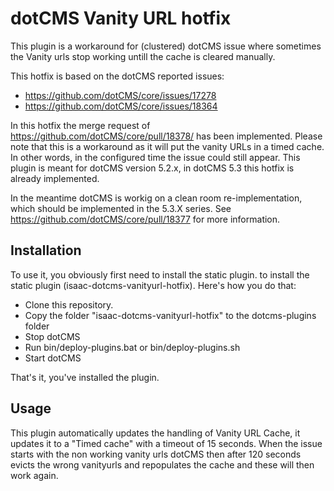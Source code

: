 # dotCMS Vanity URL hotfix

This plugin is a workaround for (clustered) dotCMS issue where sometimes the Vanity urls stop working untill the cache is cleared manually.

This hotfix is based on the dotCMS reported issues:
- https://github.com/dotCMS/core/issues/17278
- https://github.com/dotCMS/core/issues/18364

In this hotfix the merge request of https://github.com/dotCMS/core/pull/18378/ has been implemented. Please note that this is a workaround as it will put the vanity URLs in a timed cache. In other words, in the configured time the issue could still appear. This plugin is meant for dotCMS version 5.2.x, in dotCMS 5.3 this hotfix is already implemented.

In the meantime dotCMS is workig on a clean room re-implementation, which should be implemented in the 5.3.X series. See https://github.com/dotCMS/core/pull/18377 for more information.

## Installation

To use it, you obviously first need to install the static plugin. 
to install the static plugin (isaac-dotcms-vanityurl-hotfix). Here's how you do that:

* Clone this repository.
* Copy the folder "isaac-dotcms-vanityurl-hotfix" to the dotcms-plugins folder
* Stop dotCMS
* Run bin/deploy-plugins.bat or bin/deploy-plugins.sh
* Start dotCMS

That's it, you've installed the plugin.

## Usage

This plugin automatically updates the handling of Vanity URL Cache, it updates it to a "Timed cache" with a timeout of 15 seconds.
When the issue starts with the non working vanity urls dotCMS then after 120 seconds evicts the wrong vanityurls and repopulates the cache and these will then work again.
